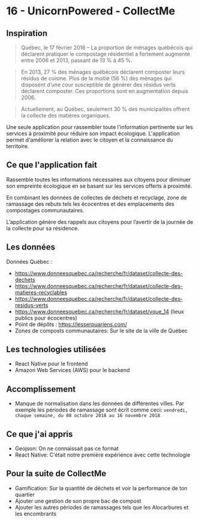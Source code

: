 # 16 - UnicornPowered - CollectMe

## Inspiration

>Québec, le 17 février 2016 – La proportion de ménages québécois qui déclarent pratiquer le compostage résidentiel a fortement augmenté entre 2006 et 2013, passant de 13 % à 45 %.


>En 2013, 27 % des ménages québécois déclarent composter leurs résidus de cuisine. Plus de la moitié (56 %) des ménages qui disposent d’une cour susceptible de générer des résidus verts déclarent composter. Ces proportions sont en augmentation depuis 2006.


>Actuellement, au Québec, seulement 30 % des municipalités offrent la collecte des matières organiques.

Une seule application pour rassembler toute l'information pertinente sur les services à proximité pour réduire son impact écologique. L'application permet d'améliorer la relation avec le citoyen et la connaissance du territoire.

## Ce que l'application fait

Rassemble toutes les informations nécessaires aux citoyens pour diminuer son empreinte écologique en se basant sur les services offerts à proximité.

En combinant les données de collectes de déchets et recyclage, zone de ramassage des rebuts tels les écocentres et des emplacements des compostages communautaires.

L’application génère des rappels aux citoyens pour l’avertir de la journée de la collecte pour sa résidence.

## Les données

Données Québec :

* https://www.donneesquebec.ca/recherche/fr/dataset/collecte-des-dechets
* https://www.donneesquebec.ca/recherche/fr/dataset/collecte-des-matieres-recyclables
* https://www.donneesquebec.ca/recherche/fr/dataset/collecte-des-residus-verts
* https://www.donneesquebec.ca/recherche/fr/dataset/vque_14 (lieux publics pour écocentres)
* Point de dépôts : https://lesserpuariens.com/
* Zones de composts communautaires: Sur le site de la ville de Québec

## Les technologies utilisées

* React Native pour le frontend
* Amazon Web Services (AWS) pour le backend

## Accomplissement

* Manque de normalisation dans les données de différentes villes. Par exemple les périodes de ramassage sont écrit comme ceci: `vendredi, chaque semaine, du 08 octobre 2018 au 16 novembre 2018`

## Ce que j'ai appris

* Geojson: On ne connaissait pas ce format
* React Native: C'était notre première expérience avec cette technologie

## Pour la suite de CollectMe

* Gamification: Sur la quantité de déchets et voir la performance de ton quartier
* Ajouter une gestion de son propre bac de compost
* Ajouter les autres périodes de ramassages tels que les Alocarbures et les encombrants
